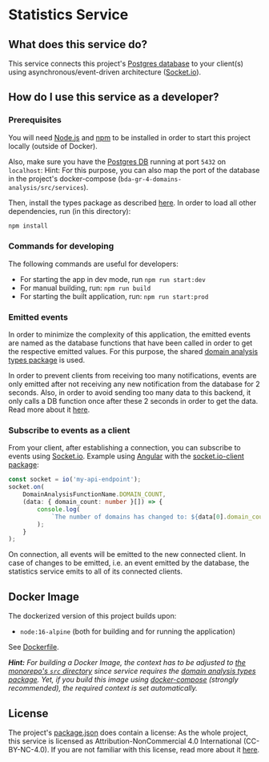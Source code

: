 # Statistics Service

## What does this service do?

This service connects this project's [Postgres database](../../services/postgres-db/README.md) to your client(s) using
asynchronous/event-driven architecture ([Socket.io](https://socket.io/)).

## How do I use this service as a developer?

### Prerequisites

You will need [Node.js](https://nodejs.org/en/) and [npm](https://docs.npmjs.com/cli/v7/commands/npm) to be installed in
order to start this project locally (outside of Docker).

Also, make sure you have the [Postgres DB](../../services/postgres-db/README.md) running at port `5432` on `localhost`:
Hint: For this purpose, you can also map the port of the database in the project's
docker-compose (`bda-gr-4-domains-analysis/src/services`).

Then, install the types package as described [here](../../shared-node-modules/domain-analysis-types/README.md). In order to load all other dependencies, run (in this directory):

```sh
npm install
```

### Commands for developing

The following commands are useful for developers:

- For starting the app in dev mode, run `npm run start:dev`
- For manual building, run: `npm run build`
- For starting the built application, run: `npm run start:prod`

### Emitted events

In order to minimize the complexity of this application, the emitted events are named as the database functions that
have been called in order to get the respective emitted values. For this purpose, the
shared [domain analysis types package](../../shared-node-modules/domain-analysis-types/README.md) is used.

In order to prevent clients from receiving too many notifications, events are only emitted after not receiving any new
notification from the database for 2 seconds. Also, in order to avoid sending too many data to this backend, it only
calls a DB function once after these 2 seconds in order to get the data. Read more about
it [here](../postgres-db/README.md).

### Subscribe to events as a client

From your client, after establishing a connection, you can subscribe to events using [Socket.io](https://socket.io/).
Example using [Angular](https://angular.io/) with
the [socket.io-client package](https://www.npmjs.com/package/socket.io-client):

```ts
const socket = io('my-api-endpoint');
socket.on(
    DomainAnalysisFunctionName.DOMAIN_COUNT,
    (data: { domain_count: number }[]) => {
        console.log(
            `The number of domains has changed to: ${data[0].domain_count}. Let's display the value in a flashy way!`
        );
    }
);
```

On connection, all events will be emitted to the new connected client. In case of changes to be emitted, i.e. an event
emitted by the database, the statistics service emits to all of its connected clients.

## Docker Image

The dockerized version of this project builds upon:

- `node:16-alpine` (both for building and for running the application)

See [Dockerfile](./Dockerfile).

_**Hint:** For building a Docker Image, the context has to be adjusted to [the monorepo's `src` directory](../..) since
service requires the [domain analysis types package](../../shared-node-modules/domain-analysis-types/README.md). Yet, if
you build this image using [docker-compose](../docker-compose.yml) (strongly recommended), the required context is set
automatically._

## License

The project's [package.json](./package.json) does contain a license: As the whole project, this service is licensed as
Attribution-NonCommercial 4.0 International (CC-BY-NC-4.0). If you are not familiar with this license, read more about
it [here](https://creativecommons.org/licenses/by-nc/4.0/).

